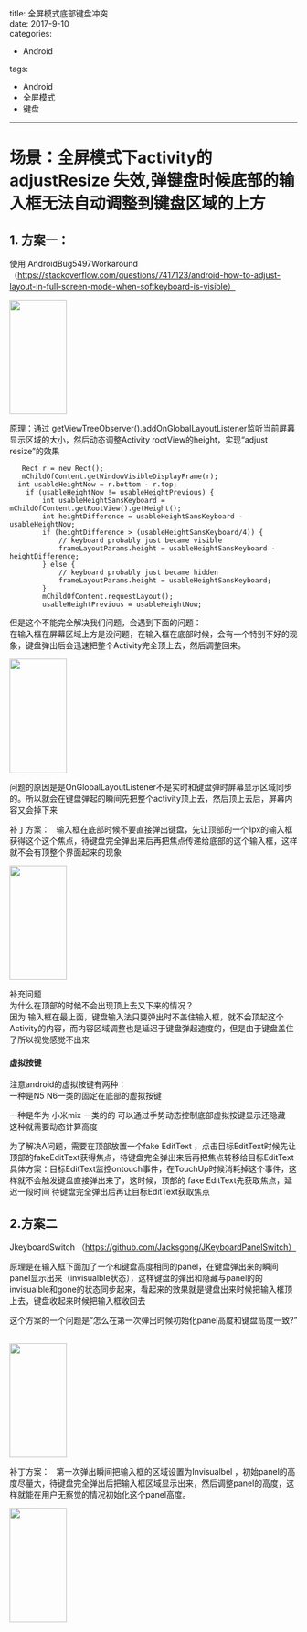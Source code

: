 title: 全屏模式底部键盘冲突    
date: 2017-9-10     
categories:    
- Android    
       
       
       
tags:       
- Android    
- 全屏模式    
- 键盘    
    
---

# 场景：全屏模式下activity的adjustResize 失效,弹键盘时候底部的输入框无法自动调整到键盘区域的上方 

## 1. 方案一：  
使用 AndroidBug5497Workaround （https://stackoverflow.com/questions/7417123/android-how-to-adjust-layout-in-full-screen-mode-when-softkeyboard-is-visible）  

<img src="https://github.com/liuyicheng3/learning-summary/blob/master/images/planA_normal.gif?raw=true" height="200px" width="100px" >  

原理：通过 getViewTreeObserver().addOnGlobalLayoutListener监听当前屏幕显示区域的大小，然后动态调整Activity rootView的height，实现“adjust resize”的效果   

       Rect r = new Rect();
       mChildOfContent.getWindowVisibleDisplayFrame(r);
      int usableHeightNow = r.bottom - r.top;
        if (usableHeightNow != usableHeightPrevious) {
            int usableHeightSansKeyboard = mChildOfContent.getRootView().getHeight();
            int heightDifference = usableHeightSansKeyboard - usableHeightNow;
            if (heightDifference > (usableHeightSansKeyboard/4)) {
                // keyboard probably just became visible
                frameLayoutParams.height = usableHeightSansKeyboard - heightDifference;
            } else {
                // keyboard probably just became hidden
                frameLayoutParams.height = usableHeightSansKeyboard;
            }
            mChildOfContent.requestLayout();
            usableHeightPrevious = usableHeightNow;

但是这个不能完全解决我们问题，会遇到下面的问题：  
在输入框在屏幕区域上方是没问题，在输入框在底部时候，会有一个特别不好的现象，键盘弹出后会迅速把整个Activity完全顶上去，然后调整回来。  

<img src="https://github.com/liuyicheng3/learning-summary/blob/master/images/planA.gif?raw=true" height="200px" width="100px" >


问题的原因是是OnGlobalLayoutListener不是实时和键盘弹时屏幕显示区域同步的。所以就会在键盘弹起的瞬间先把整个activity顶上去，然后顶上去后，屏幕内容又会掉下来  


补丁方案：  
输入框在底部时候不要直接弹出键盘，先让顶部的一个1px的输入框获得这个这个焦点，待键盘完全弹出来后再把焦点传递给底部的这个输入框，这样就不会有顶整个界面起来的现象

<img src="https://github.com/liuyicheng3/learning-summary/blob/master/images/planA_fix.gif?raw=true" height="200px" width="100px" >


补充问题    
为什么在顶部的时候不会出现顶上去又下来的情况？  
因为 输入框在最上面，键盘输入法只要弹出时不盖住输入框，就不会顶起这个Activity的内容，而内容区域调整也是延迟于键盘弹起速度的，但是由于键盘盖住了所以视觉感觉不出来    


#### 虚拟按键
注意android的虚拟按键有两种：  
一种是N5 N6一类的固定在底部的虚拟按键  

一种是华为 小米mix 一类的的  可以通过手势动态控制底部虚拟按键显示还隐藏   
这种就需要动态计算高度  

为了解决A问题，需要在顶部放置一个fake EditText ，点击目标EditText时候先让顶部的fakeEditText获得焦点，待键盘完全弹出来后再把焦点转移给目标EditText   
具体方案：目标EditText监控ontouch事件，在TouchUp时候消耗掉这个事件，这样就不会触发键盘直接弹出来了，这时候，顶部的 fake EditText先获取焦点，延迟一段时间 待键盘完全弹出后再让目标EditText获取焦点



## 2.方案二   
JkeyboardSwitch （https://github.com/Jacksgong/JKeyboardPanelSwitch）  

原理是在输入框下面加了一个和键盘高度相同的panel，在键盘弹出来的瞬间panel显示出来（invisualble状态），这样键盘的弹出和隐藏与panel的的invisualble和gone的状态同步起来，看起来的效果就是键盘出来时候把输入框顶上去，键盘收起来时候把输入框收回去  


这个方案的一个问题是“怎么在第一次弹出时候初始化panel高度和键盘高度一致?”    

<img src="https://github.com/liuyicheng3/learning-summary/blob/master/images/planB.gif?raw=true" height="200px" width="100px" >

补丁方案：  
第一次弹出瞬间把输入框的区域设置为Invisualbel ，初始panel的高度尽量大，待键盘完全弹出后把输入框区域显示出来，然后调整panel的高度，这样就能在用户无察觉的情况初始化这个panel高度。   

<img src="https://github.com/liuyicheng3/learning-summary/blob/master/images/planB_fix.gif?raw=true" height="200px" width="100px" >






